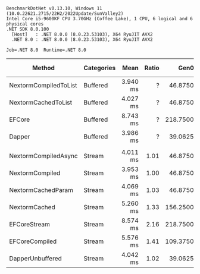 ```

BenchmarkDotNet v0.13.10, Windows 11 (10.0.22621.2715/22H2/2022Update/SunValley2)
Intel Core i5-9600KF CPU 3.70GHz (Coffee Lake), 1 CPU, 6 logical and 6 physical cores
.NET SDK 8.0.100
  [Host]   : .NET 8.0.0 (8.0.23.53103), X64 RyuJIT AVX2
  .NET 8.0 : .NET 8.0.0 (8.0.23.53103), X64 RyuJIT AVX2

Job=.NET 8.0  Runtime=.NET 8.0  

```
| Method                | Categories | Mean     | Ratio | Gen0     | Gen1    | Allocated  | Alloc Ratio |
|---------------------- |----------- |---------:|------:|---------:|--------:|-----------:|------------:|
| NextormCompiledToList | Buffered   | 3.940 ms |     ? |  46.8750 |       - |  228.57 KB |           ? |
| NextormCachedToList   | Buffered   | 4.027 ms |     ? |  46.8750 |       - |  233.86 KB |           ? |
| EFCore                | Buffered   | 8.743 ms |     ? | 218.7500 | 31.2500 | 1071.48 KB |           ? |
| Dapper                | Buffered   | 3.986 ms |     ? |  39.0625 |       - |  185.39 KB |           ? |
|                       |            |          |       |          |         |            |             |
| NextormCompiledAsync  | Stream     | 4.011 ms |  1.01 |  46.8750 |       - |  225.08 KB |        1.02 |
| NextormCompiled       | Stream     | 3.953 ms |  1.00 |  46.8750 |       - |  221.17 KB |        1.00 |
| NextormCachedParam    | Stream     | 4.069 ms |  1.03 |  46.8750 |       - |  226.46 KB |        1.02 |
| NextormCached         | Stream     | 5.260 ms |  1.33 | 156.2500 |       - |  725.89 KB |        3.28 |
| EFCoreStream          | Stream     | 8.574 ms |  2.16 | 218.7500 | 31.2500 | 1060.78 KB |        4.80 |
| EFCoreCompiled        | Stream     | 5.576 ms |  1.41 | 109.3750 | 31.2500 |  534.38 KB |        2.42 |
| DapperUnbuffered      | Stream     | 4.042 ms |  1.02 |  39.0625 |       - |  208.67 KB |        0.94 |

